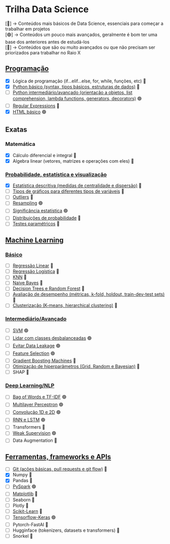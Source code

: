 # Trilha Data Science

[&#x1F534;] -> Conteúdos mais básicos de Data Science, essenciais para começar a trabalhar em projetos\
[&#x1F7E2;] -> Conteúdos um pouco mais avançados, geralmente é bom ter uma base dos anteriores antes de estudá-los\
[&#x1F535;] -> Conteúdos que são ou muito avançados ou que não precisam ser priorizados para trabalhar no Raio X

## [Programação](/Programação)

- [x] Lógica de programação (if...elif...else, for, while, funções, etc) &#x1F534;
- [x] [Python básico (syntax, tipos básicos, estruturas de dados)](/Programação) &#x1F534;
- [ ] [Python intermediário/avançado (orientação a objetos, list comprehension, lambda functions, generators, decorators)](/Programação) &#x1F7E2;
- [ ] [Regular Expressions](/Programação) &#x1F534;
- [x] [HTML básico](/Programação) &#x1F7E2;

## Exatas

### Matemática

- [x] Cálculo diferencial e integral &#x1F534;
- [x] Algebra linear (vetores, matrizes e operações com eles) &#x1F534;

### [Probabilidade, estatística e visualização](/Estatística)

- [x] [Estatística descritiva (medidas de centralidade e dispersão)](/Estatística) &#x1F534;
- [ ] [Tipos de gráficos para diferentes tipos de variáveis](/Estatística) &#x1F534;
- [ ] [Outliers](/Estatística) &#x1F534;
- [ ] [Resampling](/Estatística) &#x1F7E2;
- [ ] [Significância estatística](/Estatística) &#x1F7E2;
- [ ] [Distribuições de probabilidade](/Estatística) &#x1F535;
- [ ] [Testes paramétricos](/Estatística) &#x1F535;

## [Machine Learning](/Machine-Learning)

### [Básico](/Machine-Learning)

- [ ] [Regressão Linear](/Machine-Learning) &#x1F534;
- [ ] [Regressão Logística](/Machine-Learning) &#x1F534;
- [ ] [KNN](/Machine-Learning) &#x1F534; 
- [ ] [Naive Bayes](/Machine-Learning) &#x1F534;
- [ ] [Decision Trees e Random Forest](/Machine-Learning) &#x1F534;
- [ ] [Avaliação de desempenho (métricas, k-fold, holdout, train-dev-test sets)](/Machine-Learning) &#x1F534;
- [ ] [Clusterização (K-means, hierarchical clustering)](/Machine-Learning) &#x1F535;

### [Intermediário/Avançado](/Machine-Learning)

- [ ] [SVM](/Machine-Learning) &#x1F7E2;
- [ ] [Lidar com classes desbalanceadas](/Machine-Learning) &#x1F7E2;
- [ ] [Evitar Data Leakage](/Machine-Learning) &#x1F7E2;
- [ ] [Feature Selection](/Machine-Learning) &#x1F7E2;
- [ ] [Gradient Boosting Machines](/Machine-Learning) &#x1F535;
- [ ] [Otimização de hiperparâmetros (Grid, Random e Bayesian)](/Machine-Learning) &#x1F535;
- [ ] SHAP &#x1F535;

### [Deep Learning/NLP](/Machine-Learning)

- [ ] [Bag of Words e TF-IDF](/Machine-Learning) &#x1F7E2;
- [ ] [Multilayer Perceptron](/Machine-Learning) &#x1F7E2;
- [ ] [Convolução 1D e 2D](/Machine-Learning) &#x1F7E2;
- [ ] [RNN e LSTM](/Machine-Learning) &#x1F7E2;
- [ ] Transformers &#x1F535;
- [ ] [Weak Supervision](/Machine-Learning) &#x1F7E2;
- [ ] Data Augmentation &#x1F535;

## [Ferramentas, frameworks e APIs](/Ferramentas)

- [ ] [Git (acões básicas, pull requests e git flow)](/Ferramentas) &#x1F534;
- [x] Numpy &#x1F534;
- [x] Pandas &#x1F534;
- [ ] [PySpark](/Ferramentas) &#x1F7E2;
- [ ] [Matplotlib](/Ferramentas) &#x1F534;
- [ ] Seaborn &#x1F535;
- [ ] Plotly &#x1F535;
- [ ] [Scikit-Learn](/Ferramentas) &#x1F534;
- [ ] [Tensorflow-Keras](/Ferramentas) &#x1F7E2;
- [ ] Pytorch-FastAI &#x1F535;
- [ ] Hugginface (tokenizers, datasets e transformers) &#x1F535;
- [ ] Snorkel &#x1F535;